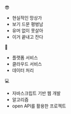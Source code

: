 


😎
- 현실적인 망상가
- 보기 드문 평벙남
- 유머 없이 못살아
- 이거 끝내고 잔다

🤑
- 플랫폼 서비스
- 클라우드 서비스
- 데이터 처리

💻
- 자바스크립트 기반 웹 개발
- 알고리즘
- open API를 활용한 프로젝트

<!---
newbieJanghan/newbieJanghan is a ✨ special ✨ repository because its `README.md` (this file) appears on your GitHub profile.
You can click the Preview link to take a look at your changes.
--->
